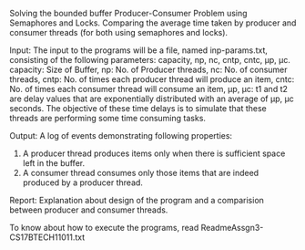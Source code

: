 Solving the bounded buffer Producer-Consumer Problem using Semaphores and Locks.
Comparing the average time taken by producer and consumer threads (for both using semaphores and locks).

Input: The input to the programs will be a file, named inp-params.txt, consisting of the following parameters:
capacity, np, nc, cntp, cntc, μp, μc.
capacity: Size of Buffer, np: No. of Producer threads, nc: No. of consumer threads,
cntp: No. of times each producer thread will produce an item,
cntc: No. of times each consumer thread will consume an item,
μp, μc: t1 and t2 are delay values that are exponentially distributed with an average of μp, μc seconds.
The objective of these time delays is to simulate that these threads are performing some time consuming tasks.

Output: A log of events demonstrating following properties:
1.  A producer thread produces items only when there is sufficient space left in the buffer.
2.  A consumer thread consumes only those items that are indeed produced by a producer thread.

Report: Explanation about design of the program and a comparision between producer and consumer threads.

To know about how to execute the programs, read ReadmeAssgn3-CS17BTECH11011.txt
